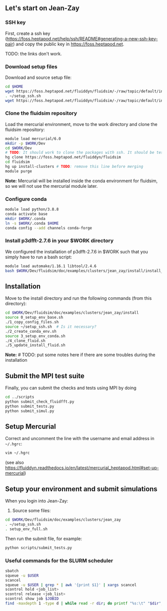 ## Let's start on Jean-Zay

### SSH key

First, create a ssh key
(https://foss.heptapod.net/help/ssh/README#generating-a-new-ssh-key-pair) and
copy the public key in https://foss.heptapod.net.

TODO: the links don't work.

### Download setup files

Download and source setup file:

```bash
cd $HOME
wget https://foss.heptapod.net/fluiddyn/fluidsim/-/raw/topic/default/install-clusters/doc/examples/clusters/jean_zay/conf_files/setup_ssh.sh
. ~/setup_ssh.sh
wget https://foss.heptapod.net/fluiddyn/fluidsim/-/raw/topic/default/install-clusters/doc/examples/clusters/jean_zay/conf_files/.hgrc
```

### Clone the fluidsim repository

Load the mercurial environment, move to the work directory and clone the fluidsim repository:

```bash
module load mercurial/6.0
mkdir -p $WORK/Dev
cd $WORK/Dev
# TODO: It should work to clone the packages with ssh. It should be tested.
hg clone https://foss.heptapod.net/fluiddyn/fluidsim
cd fluidsim
hg up install-clusters # TODO: remove this line before merging
module purge
```

**Note:** Mercurial will be installed inside the conda environment for fluidsim, so we will not use the mercurial module later.

### Configure conda

```bash
module load python/3.8.8
conda activate base
mkdir $WORK/.conda
ln -s $WORK/.conda $HOME
conda config --add channels conda-forge
```

### Install p3dfft-2.7.6 in your $WORK directory

We configured the installation of p3dfft-2.7.6 in $WORK such that you simply have to run a bash script:

```bash
module load automake/1.16.1 libtool/2.4.6
bash $WORK/Dev/fluidsim/doc/examples/clusters/jean_zay/install/install_p3dfft.sh
```
 
## Installation

Move to the install directory and run the following commands (from this directory):

```bash
cd $WORK/Dev/fluidsim/doc/examples/clusters/jean_zay/install
source 0_setup_env_base.sh
./1_copy_config_files.sh
source ~/setup_ssh.sh  # Is it necessary?
./2_create_conda_env.sh
source 3_setup_env_conda.sh
./4_clone_fluid.sh
./5_update_install_fluid.sh
```

**Note:** # TODO: put some notes here if there are some troubles during the installation

## Submit the MPI test suite

Finally, you can submit the checks and tests using MPI by doing

```bash
cd ../scripts
python submit_check_fluidfft.py
python submit_tests.py
python submit_simul.py
```

## Setup Mercurial

Correct and uncomment the line with the username and email address in
`~/.hgrc`:

```bash
vim ~/.hgrc
```

(see also
https://fluiddyn.readthedocs.io/en/latest/mercurial_heptapod.html#set-up-mercurial)

## Setup your environment and submit simulations

When you login into Jean-Zay:

1. Source some files:

```bash
cd $WORK/Dev/fluidsim/doc/examples/clusters/jean_zay
. ~/setup_ssh.sh
. setup_env_full.sh
```

Then run the submit file, for example:

```bash
python scripts/submit_tests.py
```

### Useful commands for the SLURM scheduler

```bash
sbatch
squeue -u $USER
scancel
squeue -u $USER | grep * | awk '{print $1}' | xargs scancel
scontrol hold <job_list>
scontrol release <job_list>
scontrol show job $JOBID
find -maxdepth 1 -type d | while read -r dir; do printf "%s:\t" "$dir"; find "$dir" -type f | wc -l; done
```
